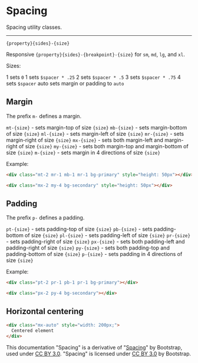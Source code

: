 # Spacing

Spacing utility classes.

<hr />

`{property}{sides}-{size}`

Responsive `{property}{sides}-{breakpoint}-{size}` for `sm`, `md`, `lg`, and `xl`.

Sizes:

1 sets `0`
1 sets `$spacer * .25`
2 sets `$spacer * .5`
3 sets `$spacer * .75`
4 sets `$spacer`
auto sets margin or padding to `auto`

## Margin

The prefix `m-` defines a margin.

`mt-{size}` - sets margin-top of size `{size}`
`mb-{size}` - sets margin-bottom of size `{size}`
`ml-{size}` - sets margin-left of size `{size}`
`mr-{size}` - sets margin-right of size `{size}`
`mx-{size}` - sets both margin-left and margin-right of size `{size}`
`my-{size}` - sets both margin-top and margin-bottom of size `{size}`
`m-{size}` - sets margin in 4 directions of size `{size}`

Example:

```html
<div class="mt-2 mr-1 mb-1 mr-1 bg-primary" style="height: 50px"></div>

<div class="mx-2 my-4 bg-secondary" style="height: 50px"></div>
```

## Padding

The prefix `p-` defines a padding.

`pt-{size}` - sets padding-top of size `{size}`
`pb-{size}` - sets padding-bottom of size `{size}`
`pl-{size}` - sets padding-left of size `{size}`
`pr-{size}` - sets padding-right of size `{size}`
`px-{size}` - sets both padding-left and padding-right of size `{size}`
`py-{size}` - sets both padding-top and padding-bottom of size `{size}`
`p-{size}` - sets padding in 4 directions of size `{size}`

Example:

```html
<div class="pt-2 pr-1 pb-1 pr-1 bg-primary"></div>

<div class="px-2 py-4 bg-secondary"></div>
```

## Horizontal centering

```html
<div class="mx-auto" style="width: 200px;">
  Centered element
</div>
```

<div class="alert alert-secondary" role="alert">

This documentation "Spacing" is a derivative of "[Spacing](http://getbootstrap.com/docs/4.1/utilities/spacing/)"
by Bootstrap, used under [CC BY 3.0](https://creativecommons.org/licenses/by/3.0/).
"Spacing" is licensed under [CC BY 3.0](https://creativecommons.org/licenses/by/3.0/) by Bootstrap.
</div>

